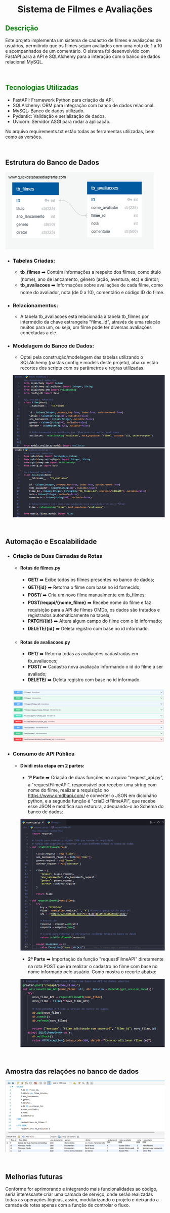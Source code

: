 # <center>Sistema de Filmes e Avaliações

## <font color="green">Descrição</font>
<p>Este projeto implementa um sistema de cadastro de filmes e avaliações de usuários, permitindo que os filmes sejam avaliados com uma nota de 1 a 10 e acompanhados de um comentário. O sistema foi desenvolvido com FastAPI para a API e SQLAlchemy para a interação com o banco de dados relacional MySQL.</p>
<br>

## <font color="green">Tecnologias Utilizadas</font>
- FastAPI: Framework Python para criação da API.
- SQLAlchemy: ORM para integração com banco de dados relacional.
- MySQL: Banco de dados utilizado.
- Pydantic: Validação e serialização de dados.
- Uvicorn: Servidor ASGI para rodar a aplicação.
  
No arquivo requirements.txt estão todas as ferramentas utilizadas, bem como as versões.

<br>


## Estrutura do Banco de Dados

![Exemplo de Diagrama](img/relacao_db.png)

- ### Tabelas Criadas:
  - <strong>tb_filmes</strong> ➡️ Contém informações a respeito dos filmes, como título (nome), ano de lançamento, gênero (ação, aventura, etc) e diretor;
  - <strong>tb_avaliacoes</strong> ➡️ Informações sobre avaliações de cada filme, como nome do avaliador, nota (de 0 a 10), comentário e código ID do filme.

- ### Relacionamentos:
  - A tabela tb_avaliacoes está relacionada à tabela tb_filmes por intermédio da chave estrangeira "filme_id", através de uma relação muitos para um, ou seja, um filme pode ter diversas avaliações conectadas a ele.

- ### Modelagem do Banco de Dados:
  - Optei pela construção/modelagem das tabelas utilizando o SQLAlchemy (pastas config e models deste projeto), abaixo estão recortes dos scripts com os parâmetros e regras utilizadas.
  
   ![modelagem de tb_filmes](img/modelagem_tb_filmes.png)
   ![modelagem de tb_avaliacoes](img/modelagem_tb_avaliacoes.png)

<br>

## Automação e Escalabilidade
- ### Criação de Duas Camadas de Rotas
  - #### Rotas de filmes.py
    - <strong>GET/</strong> ➡️ Exibe todos os filmes presentes no banco de dados;
    - <strong>GET/{id}</strong> ➡️ Retorna o filme com base no id fornecido;
    - <strong>POST/</strong> ➡️ Cria um novo filme manualmente em tb_filmes;
    - <strong>POST/reqapi/{nome_filme}</strong> ➡️ Recebe nome do filme e faz requisição para a API de filmes OMDb, os dados são tratados e registrados automáticamente na tabela;
    - <strong>PATCH/{id}</strong> ➡️ Altera algum campo do filme com o id informado;
    - <strong>DELETE/{id}</strong> ➡️ Deleta registro com base no id informado.
  - #### Rotas de avaliacoes.py
    - <strong>GET/</strong> ➡️ Retorna todas as avaliações cadastradas em tb_avaliacoes;
    - <strong>POST/</strong> ➡️ Cadastra nova avaliação informando o id do filme a ser avaliado;
    - <strong>DELETE/</strong> ➡️ Deleta registro com base no id informado.
   
   ![fastAPI/doc](img/fastapi_doc.png)
 

- ### Consumo de API Pública 
  - #### Dividi esta etapa em 2 partes:
    - <strong>1ª Parte</strong> ➡️ Criação de duas funções no arquivo "request_api.py", a "requestFilmeAPI", responsável por receber uma string com nome do filme, realizar a requisição no https://www.omdbapi.com/ e converter o JSON em dicionário python, e a segunda função é "criaDictFilmeAPI", que recebe esse JSON e modifica sua esturura, adequando-o ao Schema do banco de dados;
   
    ![fastAPI/doc](img/request_api.png)
    - <strong>2ª Parte</strong> ➡️ Importação da função "requestFilmeAPI" diretamente na rota POST que irá realizar o cadastro no filme com base no nome informado pelo usuário. Como mostra o recorte abaixo:
    
    ![fastAPI/doc](img/post_requisicao_api.png)

<br>

## Amostra das relações no banco de dados

  ![fastAPI/doc](img/relacao_banco_dados.png)

<br>

## Melhorias futuras
Conforme for aprimorando e integrando mais funcionalidades ao código, seria interessante criar uma camada de serviço, onde serão realizadas todas as operações lógicas, assim, modularizando o projeto e deixando a camada de rotas apenas com a função de controlar o fluxo.
